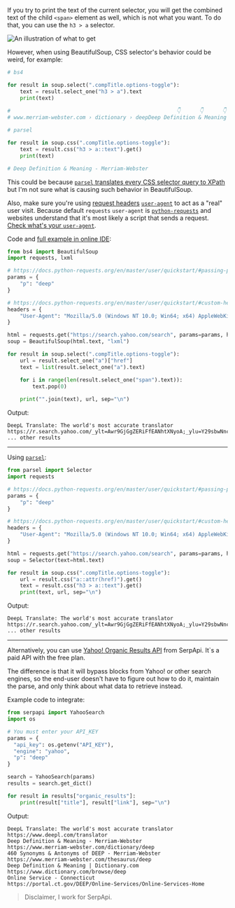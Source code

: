 If you try to print the text of the current selector, you will get the combined text of the child `<span>` element as well, which is not what you want. To do that, you can use the `h3 > a` selector.

![An illustration of what to get](https://user-images.githubusercontent.com/78694043/161210494-66af1690-382b-43d4-a919-3fb698b272a9.png)

However, when using BeautifulSoup, CSS selector's behavior could be weird, for example:

```python
# bs4

for result in soup.select(".compTitle.options-toggle"):
    text = result.select_one("h3 > a").text
    print(text)
 
#                                                     👇      👇      👇                          
# www.merriam-webster.com › dictionary › deepDeep Definition & Meaning - Merriam-Webster
```
```python
# parsel

for result in soup.css(".compTitle.options-toggle"):
    text = result.css("h3 > a::text").get()
    print(text)

# Deep Definition & Meaning - Merriam-Webster
```

This could be because [`parsel` translates every CSS selector query to XPath](https://github.com/scrapy/parsel/blob/f5f73d34ba787ad0c9df25de295de6e196ecd91d/parsel/selector.py#L350-L351) but I'm not sure what is causing such behavior in BeautifulSoup.

Also, make sure you're using [request headers](https://docs.python-requests.org/en/master/user/quickstart/#custom-headers) [`user-agent`](https://developer.mozilla.org/en-US/docs/Glossary/User_agent) to act as a "real" user visit. Because default `requests` `user-agent` is [`python-requests`](https://github.com/psf/requests/blob/589c4547338b592b1fb77c65663d8aa6fbb7e38b/requests/utils.py#L808-L814) and websites understand that it's most likely a script that sends a request. [Check what's your `user-agent`](https://www.whatismybrowser.com/detect/what-is-my-user-agent/).

Code and [full example in online IDE](https://replit.com/@chukhraiartur/how-to-retrieve-yahoo-search-results#main.py):

```python
from bs4 import BeautifulSoup
import requests, lxml

# https://docs.python-requests.org/en/master/user/quickstart/#passing-parameters-in-urls
params = {
    "p": "deep"
}

# https://docs.python-requests.org/en/master/user/quickstart/#custom-headers
headers = {
    "User-Agent": "Mozilla/5.0 (Windows NT 10.0; Win64; x64) AppleWebKit/537.36 (KHTML, like Gecko) Chrome/99.0.4844.84 Safari/537.36",
}

html = requests.get("https://search.yahoo.com/search", params=params, headers=headers, timeout=30)
soup = BeautifulSoup(html.text, "lxml")

for result in soup.select(".compTitle.options-toggle"):
    url = result.select_one("a")["href"]
    text = list(result.select_one("a").text)

    for i in range(len(result.select_one("span").text)):
        text.pop(0)
        
    print("".join(text), url, sep="\n")
```

Output:

```lang-none
DeepL Translate: The world's most accurate translator
https://r.search.yahoo.com/_ylt=Awr9GjGgZERiFfEANhtXNyoA;_ylu=Y29sbwNncTEEcG9zAzEEdnRpZAMEc2VjA3Ny/RV=2/RE=1648678176/RO=10/RU=https%3a%2f%2fwww.deepl.com%2ftranslator/RK=2/RS=TVz6fqq87B12oa7dLig44PkzAJs-
... other results
```
____

Using [`parsel`](https://parsel.readthedocs.io/en/latest/):

```python
from parsel import Selector
import requests

# https://docs.python-requests.org/en/master/user/quickstart/#passing-parameters-in-urls
params = {
    "p": "deep"
}

# https://docs.python-requests.org/en/master/user/quickstart/#custom-headers
headers = {
    "User-Agent": "Mozilla/5.0 (Windows NT 10.0; Win64; x64) AppleWebKit/537.36 (KHTML, like Gecko) Chrome/99.0.4844.84 Safari/537.36",
}

html = requests.get("https://search.yahoo.com/search", params=params, headers=headers, timeout=30)
soup = Selector(text=html.text)

for result in soup.css(".compTitle.options-toggle"):
    url = result.css("a::attr(href)").get()
    text = result.css("h3 > a::text").get()
    print(text, url, sep="\n")
```

Output:

```lang-none
DeepL Translate: The world's most accurate translator
https://r.search.yahoo.com/_ylt=Awr9GjGgZERiFfEANhtXNyoA;_ylu=Y29sbwNncTEEcG9zAzEEdnRpZAMEc2VjA3Ny/RV=2/RE=1648678176/RO=10/RU=https%3a%2f%2fwww.deepl.com%2ftranslator/RK=2/RS=TVz6fqq87B12oa7dLig44PkzAJs-
... other results
```
____

Alternatively, you can use [Yahoo! Organic Results API](https://serpapi.com/yahoo-organic-results) from SerpApi. It`s a paid API with the free plan.

The difference is that it will bypass blocks from Yahoo! or other search engines, so the end-user doesn't have to figure out how to do it, maintain the parse, and only think about what data to retrieve instead.

Example code to integrate:

```python
from serpapi import YahooSearch
import os

# You must enter your API_KEY
params = {
  "api_key": os.getenv("API_KEY"),
  "engine": "yahoo",
  "p": "deep"
}

search = YahooSearch(params)
results = search.get_dict()

for result in results["organic_results"]:
    print(result["title"], result["link"], sep="\n")
```

Output:

```lang-none
DeepL Translate: The world's most accurate translator
https://www.deepl.com/translator
Deep Definition & Meaning - Merriam-Webster
https://www.merriam-webster.com/dictionary/deep
460 Synonyms & Antonyms of DEEP - Merriam-Webster
https://www.merriam-webster.com/thesaurus/deep
Deep Definition & Meaning | Dictionary.com
https://www.dictionary.com/browse/deep
Online Service - Connecticut
https://portal.ct.gov/DEEP/Online-Services/Online-Services-Home
```

> Disclaimer, I work for SerpApi.